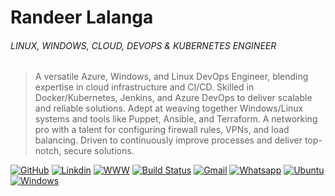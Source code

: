 # Randeer Lalanga
###### LINUX, WINDOWS, CLOUD, DEVOPS & KUBERNETES ENGINEER

> A versatile Azure, Windows, and Linux DevOps Engineer, blending expertise in cloud infrastructure and CI/CD. Skilled in Docker/Kubernetes, Jenkins, and Azure DevOps to deliver scalable and reliable solutions. Adept at weaving together Windows/Linux systems and tools like Puppet, Ansible, and Terraform. A networking pro with a talent for configuring firewall rules, VPNs, and load balancing. Driven to continuously improve processes and deliver top-notch, secure solutions.


[![GitHub](https://img.shields.io/badge/GitHub-100000?style=for-the-badge&logo=github&logoColor=white)](https://github.com/randeer)
[![Linkdin](https://img.shields.io/badge/LinkedIn-0077B5?style=for-the-badge&logo=linkedin&logoColor=white)](https://www.linkedin.com/in/randeer-lalanga-882739b7/)
[![WWW](https://img.shields.io/badge/OpenCV-5C3EE8.svg?style=for-the-badge&logo=OpenCV&logoColor=white)](https://www.lala-1992.xyz/)
[![Build Status](https://img.shields.io/badge/Azure_DevOps-0078D7?style=for-the-badge&logo=azure-devops&logoColor=white)](https://www.lala-1992.xyz/)
[![Gmail](https://img.shields.io/badge/Gmail-D14836?style=for-the-badge&logo=gmail&logoColor=white)](https://www.lala-1992.xyz/)
[![Whatsapp](https://img.shields.io/badge/WhatsApp-25D366?style=for-the-badge&logo=whatsapp&logoColor=white)](https://www.lala-1992.xyz/)
[![Ubuntu](https://img.shields.io/badge/Ubuntu-E95420?style=for-the-badge&logo=ubuntu&logoColor=white)](https://www.lala-1992.xyz/)
[![Windows](https://img.shields.io/badge/Windows-0078D6?style=for-the-badge&logo=windows&logoColor=white)](https://www.lala-1992.xyz/)

